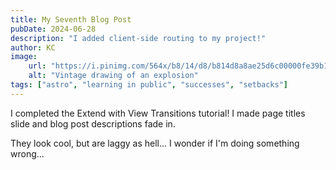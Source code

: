 ```yaml
---
title: My Seventh Blog Post
pubDate: 2024-06-28
description: "I added client-side routing to my project!"
author: KC
image:
    url: "https://i.pinimg.com/564x/b8/14/d8/b814d8a8ae25d6c00000fe39b18e4009.jpg"
    alt: "Vintage drawing of an explosion"
tags: ["astro", "learning in public", "successes", "setbacks"]
---
```

I completed the Extend with View Transitions tutorial! I made page titles slide and blog post descriptions fade in.

They look cool, but are laggy as hell... I wonder if I'm doing something wrong...